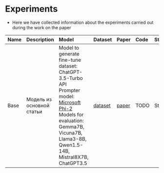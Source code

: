 # Experiments

- Here we have collected information about the experiments carried out during the work on the paper

| Name | Description | Model | Dataset | Paper | Code | Status | Summary |
| :--- | :--- | :--- | :--- | :--- | :--- | :--- | :--- |
| Base | Модель из основной статьи | Model to generate fine-tune dataset: ChatGPT-3.5-Turbo API<br>Prompter model: [Microsoft Phi-2](https://huggingface.co/microsoft/phi-2)<br>Models for evaluation: Gemma7B, Vicuna7B, Llama3-8B, Qwen1.5-14B, Mistral8X7B, ChatGPT3.5 | [dataset](https://huggingface.co/datasets/teknium/GPTeacher-General-Instruct) | [paper](https://openreview.net/pdf?id=d0jQuZe6k0) | TODO | Start | TODO |
